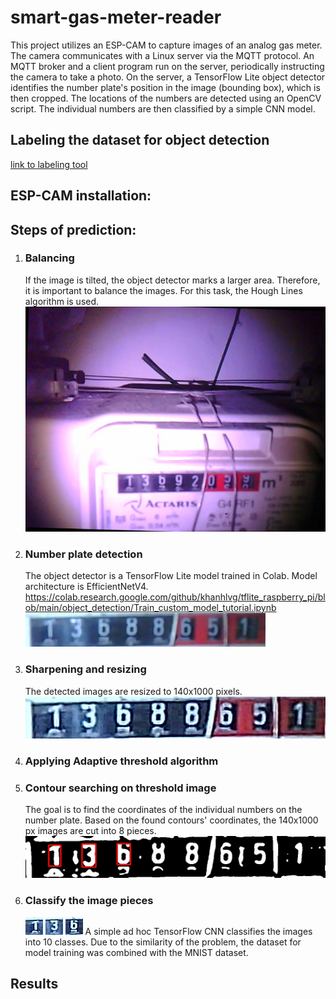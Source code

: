 # smart-gas-meter-reader
This project utilizes an ESP-CAM to capture images of an analog gas meter. The camera communicates with a Linux server via the MQTT protocol. An MQTT broker and a client program run on the server, periodically instructing the camera to take a photo. On the server, a TensorFlow Lite object detector identifies the number plate's position in the image (bounding box), which is then cropped. The locations of the numbers are detected using an OpenCV script. The individual numbers are then classified by a simple CNN model.

## Labeling the dataset for object detection

[link to labeling tool](github.com/HumanSignal/labelImg)

## ESP-CAM installation:

## Steps of prediction:

1. ### Balancing
    If the image is tilted, the object detector marks a larger area. Therefore, it is important to balance the images.
    For this task, the Hough Lines algorithm is used.
    ![img.png](demo_images/gas_meter_whole.png)
2. ### Number plate detection
    The object detector is a TensorFlow Lite model trained in Colab.
    Model architecture is EfficientNetV4.
    https://colab.research.google.com/github/khanhlvg/tflite_raspberry_pi/blob/main/object_detection/Train_custom_model_tutorial.ipynb
    ![img_1.png](demo_images/numbers_raw.png)
3. ### Sharpening and resizing
    The detected images are resized to 140x1000 pixels.
    ![img_2.png](demo_images/numbers_sharpened.png)
4. ### Applying Adaptive threshold algorithm
5. ### Contour searching on threshold image
    The goal is to find the coordinates of the individual numbers on the number plate.
    Based on the found contours' coordinates, the 140x1000 px images are cut into 8 pieces.
    ![img_3.png](demo_images/numbers_contours.png)
6. ### Classify the image pieces
   ![img_4.png](demo_images/number_1.png)
   ![img_5.png](demo_images/number_3.png)
   ![img_6.png](demo_images/number_6.png)
   A simple ad hoc TensorFlow CNN classifies the images into 10 classes. Due to the similarity of the problem, the dataset for model training was combined with the MNIST dataset.

## Results